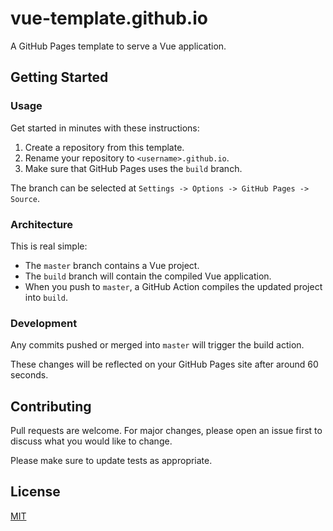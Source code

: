 # vue-template.github.io

A GitHub Pages template to serve a Vue application.

## Getting Started

### Usage

Get started in minutes with these instructions:

1. Create a repository from this template.
2. Rename your repository to `<username>.github.io`.
3. Make sure that GitHub Pages uses the `build` branch. 

The branch can be selected at `Settings -> Options -> GitHub Pages -> Source`.

### Architecture

This is real simple:

- The `master` branch contains a Vue project.
- The `build` branch will contain the compiled Vue application.
- When you push to `master`, a GitHub Action compiles the updated project into `build`.

### Development

Any commits pushed or merged into `master` will trigger the build action.

These changes will be reflected on your GitHub Pages site after around 60 seconds.

## Contributing

Pull requests are welcome. For major changes, please open an issue first to discuss what you would like to change.

Please make sure to update tests as appropriate.

## License

[MIT](https://choosealicense.com/licenses/mit/)

